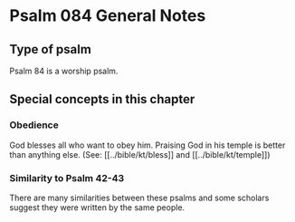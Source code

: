 # Psalm 084 General Notes
## Type of psalm

Psalm 84 is a worship psalm.

## Special concepts in this chapter

### Obedience
God blesses all who want to obey him. Praising God in his temple is better than anything else. (See: [[../bible/kt/bless]] and [[../bible/kt/temple]])

### Similarity to Psalm 42-43
There are many similarities between these psalms and some scholars suggest they were written by the same people.
